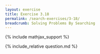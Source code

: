 ```yaml
---
layout: exercise
title: Exercise 3.18
permalink: /search-exercises/3-18/
breadcrumb: Solving Problems By Searching
---
```


{% include mathjax_support %}

<div><i class="arrow-up" data-chapter="search-exercises" data-exercise="ex_18" data-rating="0"></i></div>
{% include_relative question.md %}
